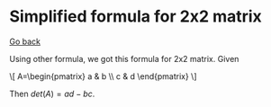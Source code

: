 # Simplified formula for 2x2 matrix

[Go back](../index.md#matrix-inversion)

Using other formula, we got this formula for 2x2 matrix.
Given 

<div>
\[
A=\begin{pmatrix} a & b \\ c & d \end{pmatrix}
\]
</div>

Then $det(A) = ad-bc$.
